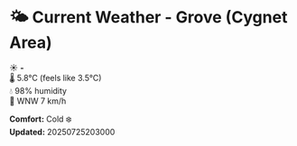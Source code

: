 # 🌤️ Current Weather - Grove (Cygnet Area)

☀️ **-**  
🌡️ 5.8°C (feels like 3.5°C)  
💧 98% humidity  
💨 WNW 7 km/h  

**Comfort:** Cold ❄️  
**Updated:** 20250725203000

